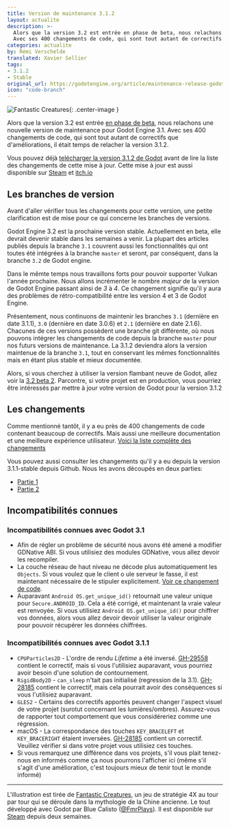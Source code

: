 ```yaml
---
title: Version de maintenance 3.1.2
layout: actualite
description: >-
  Alors que la version 3.2 est entrée en phase de beta, nous relachons une nouvelle version de maintenance pour Godot Engine 3.1.
  Avec ses 400 changements de code, qui sont tout autant de correctifs que d'améliorations, il était temps de relacher la version 3.1.2.
categories: actualite
by: Rémi Verschelde
translated: Xavier Sellier
tags:
- 3.1.2
- Stable
original_url: https://godotengine.org/article/maintenance-release-godot-3-1-2
icon: "code-branch"
---
```


![Fantastic Creatures](https://godotengine.org/storage/app/uploads/public/5de/1a4/91b/5de1a491b9c7c743318901.jpg){: .center-image }

Alors que la version 3.2 est entrée [en phase de beta](http://www.godot-francophone.org/actualite-devsnapshot-3-2-beta-2/), nous relachons une nouvelle version de maintenance pour Godot Engine 3.1. Avec ses 400 changements de code, qui sont tout autant de correctifs que d'améliorations, il était temps de relacher la version 3.1.2.

Vous pouvez déjà [telécharger la version 3.1.2 de Godot](https://godotengine.org/download) avant de lire la liste des changements de cette mise à jour. Cette mise à jour est aussi disponible sur [Steam](https://store.steampowered.com/app/404790/Godot_Engine/) et [itch.io](https://godotengine.itch.io/godot)

## Les branches de version
Avant d'aller vérifier tous les changements pour cette version, une petite clarification est de mise pour ce qui concerne
les branches de versions.

Godot Engine 3.2 est la prochaine version stable. Actuellement en beta, elle devrait devenir stable dans les semaines a venir.
La plupart des articles publiés depuis la branche `3.1` couvrent aussi les fonctionnalités qui ont toutes été intégrées à la branche `master` et seront, par conséquent,
dans la branche `3.2` de Godot engine.

Dans le mêmte temps nous travaillons forts pour pouvoir supporter Vulkan l'année prochaine. Nous allons incrémenter le nombre *majeur* de la version de Godot Engine passant ainsi de *3* à *4*. Ce changement signifie qu'il y aura des problèmes de rétro-compatibilité entre les version 4 et 3 de Godot Engine.

Présentement, nous continuons de maintenir les branches `3.1` (dernière en date 3.1.1), `3.0` (dernière en date 3.0.6) et `2.1` (dernière en date 2.1.6). Chacunes de ces versions possèdent une branche git différente, où nous pouvons intégrer les changements de code depuis la branche `master` pour nos futurs versions de maintenance. 
La 3.1.2 deviendra alors la version maintenue de la branche `3.1`, tout en conservant les mêmes fonctionnalités mais en étant plus stable et mieux documentée.

Alors, si vous cherchez à utiliser la version flambant neuve de Godot, allez voir la [3.2 beta 2](http://www.godot-francophone.org/actualite-devsnapshot-3-2-beta-2/). Parcontre, si votre projet est en production, vous pourriez être intéressés par mettre à jour votre version de Godot pour la version 3.1.2

## Les changements
Comme mentionné tantôt, il y a eu près de 400 changements de code contenant beaucoup de correctifs. Mais aussi une meilleure documentation et une meilleure expérience utilisateur. [Voici la liste complète des changements](https://downloads.tuxfamily.org/godotengine/3.1.2/Godot_v3.1.2-stable_changelog.txt)

Vous pouvez aussi consulter les changements qu'il y a eu depuis la version 3.1.1-stable depuis Github. Nous les avons découpés en deux parties:
- [Partie 1](https://github.com/godotengine/godot/compare/3.1.1-stable...8f3fea20580b55cf4eea94e1585c31d08380997c)
- [Partie 2](https://github.com/godotengine/godot/compare/8f3fea20580b55cf4eea94e1585c31d08380997c...3.1.2-stable)

## Incompatibilités connues
### Incompatibilités connues avec Godot 3.1

- Afin de régler un problème de sécurité nous avons été amené a modifier GDNative ABI. Si vous utilisiez des modules GDNative, vous allez devoir les recompiler.
- La couche réseau de haut niveau ne décode plus automatiquement les `Objects`. Si vous voulez que le client o ule serveur le fasse, il est maintenant nécessaire de le stipuler explicitement. [Voir ce changement de code](https://github.com/godotengine/godot/pull/27485).
- Auparavant `Android OS.get_unique_id()` retournait une valeur unique pour `Secure.ANDROID_ID`. Cela a été corrigé, et maintenant la vraie valeur est renvoyée. Si vous utilisiez `Android OS.get_unique_id()` pour chiffrer vos données, alors vous allez devoir devoir utiliser la valeur originale pour pouvoir récupérer les données chiffrées. 

### Incompatibilités connues avec Godot 3.1.1

- `CPUParticles2D` - L'ordre de rendu *Lifetime* a été inversé. [GH-29558](https://github.com/godotengine/godot/pull/29558) contient le correctif, mais si vous l'utilisiez auparavant, vous pourriez avoir besoin d'une solution de contournement.
- `RigidBody2D` - `can_sleep` n'tait pas initialisé (regression de la 3.1). [GH-28185](https://github.com/godotengine/godot/pull/32767) contient le correctif, mais cela pourrait avoir des conséquences si vous l'utilisiez auparavant.
- `GLES2` - Certains des correctifs apportés peuvent changer l'aspect visuel de votre projet (surotut concernant les lumières/ombres). Assurez-vous de rapporter tout comportement que vous considéreriez comme une régression.
- macOS - La correspondance des touches `KEY_BRACELEFT` et `KEY_BRACERIGHT` étaient inversées. [GH-28185](https://github.com/godotengine/godot/pull/28185) contient un correctif. Veuillez vérifier si dans votre projet vous utilisiez ces touches.
- Si vous remarquez une différence dans vos projets, s'il vous plait tenez-nous en informés comme ça nous pourrons l'afficher ici (même s'il s'agit d'une amélioration, c'est toujours mieux de tenir tout le monde informé)

----
L'illustration est tirée de [Fantastic Creatures](https://store.steampowered.com/app/1002440/Fantastic_Creatures/), un jeu de stratégie 4X au tour par tour qui se déroule dans la mythologie de la Chine ancienne. Le tout développé avec Godot par Blue Calisto ([@FmrPlays](https://twitter.com/FmrPlays)). Il est disponible sur [Steam](https://store.steampowered.com/app/1002440/Fantastic_Creatures/) depuis deux semaines.

